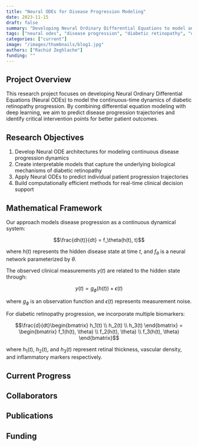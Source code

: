 ```yaml
---
title: "Neural ODEs for Disease Progression Modeling"
date: 2023-11-15
draft: false
summary: "Developing Neural Ordinary Differential Equations to model and predict diabetic retinopathy progression."
tags: ["neural odes", "disease progression", "diabetic retinopathy", "deep learning"]
categories: ["current"]
image: "/images/thumbnails/blog1.jpg"
authors: ["Rachid Zeghlache"]
funding: ""
---
```


## Project Overview

This research project focuses on developing Neural Ordinary Differential Equations (Neural ODEs) to model the continuous-time dynamics of diabetic retinopathy progression. By combining differential equation modeling with deep learning, we aim to predict disease progression trajectories and identify critical intervention points for better patient outcomes.

## Research Objectives

1. Develop Neural ODE architectures for modeling continuous disease progression dynamics
2. Create interpretable models that capture the underlying biological mechanisms of diabetic retinopathy
3. Apply Neural ODEs to predict individual patient progression trajectories
4. Build computationally efficient methods for real-time clinical decision support

## Mathematical Framework

Our approach models disease progression as a continuous dynamical system:

$$\frac{dh(t)}{dt} = f_\theta(h(t), t)$$

where $h(t)$ represents the hidden disease state at time $t$, and $f_\theta$ is a neural network parameterized by $\theta$.

The observed clinical measurements $y(t)$ are related to the hidden state through:

$$y(t) = g_\phi(h(t)) + \epsilon(t)$$

where $g_\phi$ is an observation function and $\epsilon(t)$ represents measurement noise.

For diabetic retinopathy progression, we incorporate multiple biomarkers:

$$\frac{d}{dt}\begin{bmatrix} h_1(t) \\ h_2(t) \\ h_3(t) \end{bmatrix} = \begin{bmatrix} f_1(h(t), \theta) \\ f_2(h(t), \theta) \\ f_3(h(t), \theta) \end{bmatrix}$$

where $h_1(t)$, $h_2(t)$, and $h_3(t)$ represent retinal thickness, vascular density, and inflammatory markers respectively.

## Current Progress


## Collaborators


## Publications



## Funding

